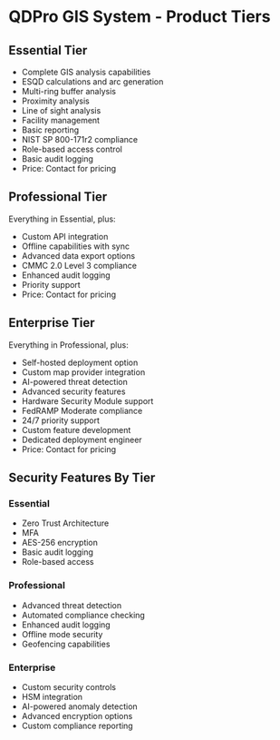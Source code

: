 
# QDPro GIS System - Product Tiers

## Essential Tier
- Complete GIS analysis capabilities
- ESQD calculations and arc generation
- Multi-ring buffer analysis
- Proximity analysis
- Line of sight analysis
- Facility management
- Basic reporting
- NIST SP 800-171r2 compliance
- Role-based access control
- Basic audit logging
- Price: Contact for pricing

## Professional Tier
Everything in Essential, plus:
- Custom API integration
- Offline capabilities with sync
- Advanced data export options
- CMMC 2.0 Level 3 compliance
- Enhanced audit logging
- Priority support
- Price: Contact for pricing

## Enterprise Tier
Everything in Professional, plus:
- Self-hosted deployment option
- Custom map provider integration
- AI-powered threat detection
- Advanced security features
- Hardware Security Module support
- FedRAMP Moderate compliance
- 24/7 priority support
- Custom feature development
- Dedicated deployment engineer
- Price: Contact for pricing

## Security Features By Tier

### Essential
- Zero Trust Architecture
- MFA
- AES-256 encryption
- Basic audit logging
- Role-based access

### Professional
- Advanced threat detection
- Automated compliance checking
- Enhanced audit logging
- Offline mode security
- Geofencing capabilities

### Enterprise
- Custom security controls
- HSM integration
- AI-powered anomaly detection
- Advanced encryption options
- Custom compliance reporting
